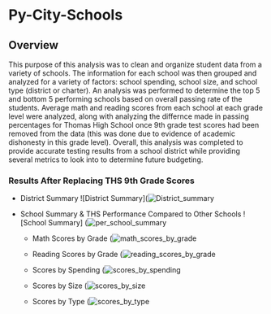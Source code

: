 # Py-City-Schools
## Overview
This purpose of this analysis was to clean and organize student data from a variety of schools. The information for each school was then grouped and analyzed for a variety of factors: school spending, school size, and school type (district or charter). An analysis was performed to determine the top 5 and bottom 5 performing schools based on overall passing rate of the students. Average math and reading scores from each school at each grade level were analyzed, along with analyzing the differnce made in passing percentages for Thomas High School once 9th grade test scores had been removed from the data (this was done due to evidence of academic dishonesty in this grade level). Overall, this analysis was completed to provide accurate testing results from a school district while providing several metrics to look into to determine future budgeting.
### Results After Replacing THS 9th Grade Scores
- District Summary 
![District Summary](![District_summary](https://user-images.githubusercontent.com/111502918/190870927-d3009791-125e-4dc9-ab1b-a433f0e99828.PNG)
- School Summary & THS Performance Compared to Other Schools
![School Summary]
(![per_school_summary](https://user-images.githubusercontent.com/111502918/190870944-75112e4c-68d3-4568-a44a-37ed62ec378e.PNG)

  - Math Scores by Grade
 (![math_scores_by_grade](https://user-images.githubusercontent.com/111502918/190870981-e2807b0b-2868-4cae-b08b-0d8ae548be86.PNG)
 
  - Reading Scores by Grade
 (![reading_scores_by_grade](https://user-images.githubusercontent.com/111502918/190871021-deb3ce6f-5801-4cfc-95a9-6e5e2acf64fd.PNG)
 
  - Scores by Spending 
 (![scores_by_spending](https://user-images.githubusercontent.com/111502918/190871045-5a89844b-01d7-4b67-8905-5af5f01439e4.PNG)
 
  - Scores by Size
 (![scores_by_size](https://user-images.githubusercontent.com/111502918/190871072-03ed611b-1f32-47c4-9d43-c0c2ffcff414.PNG)
 
  - Scores by Type
 (![scores_by_type](https://user-images.githubusercontent.com/111502918/190871090-36b0bc7e-7299-41c9-9da3-94c2202a720a.PNG)
